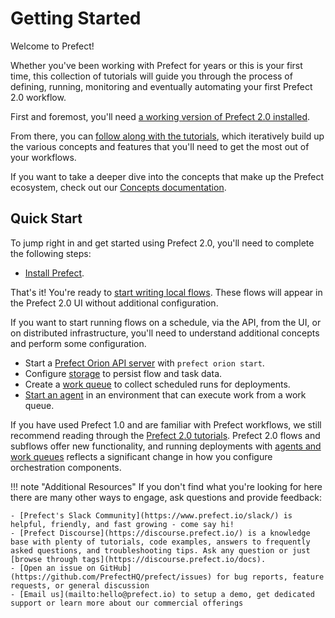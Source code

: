 # Getting Started

Welcome to Prefect!  

Whether you've been working with Prefect for years or this is your first time, this collection of tutorials will guide you through the process of defining, running, monitoring and eventually automating your first Prefect 2.0 workflow.  

First and foremost, you'll need [a working version of Prefect 2.0 installed](installation.md).  

From there, you can [follow along with the tutorials](/tutorials/first-steps/), which iteratively build up the various concepts and features that you'll need to get the most out of your workflows.  

If you want to take a deeper dive into the concepts that make up the Prefect ecosystem, check out our [Concepts documentation](/concepts/overview).

## Quick Start

To jump right in and get started using Prefect 2.0, you'll need to complete the following steps:

- [Install Prefect](/getting-started/installation/).

That's it! You're ready to [start writing local flows](/tutorials/first-steps/). These flows will appear in the Prefect 2.0 UI without additional configuration.

If you want to start running flows on a schedule, via the API, from the UI, or on distributed infrastructure, you'll need to understand additional concepts and perform some configuration.

- Start a [Prefect Orion API server](/ui/overview/) with `prefect orion start`.
- Configure [storage](/concepts/storage/) to persist flow and task data.
- Create a [work queue](/concepts/work-queues/#work-queue-overview) to collect scheduled runs for deployments.
- [Start an agent](/concepts/work-queues/#agent-overview) in an environment that can execute work from a work queue.

If you have used Prefect 1.0 and are familiar with Prefect workflows, we still recommend reading through the [Prefect 2.0 tutorials](/tutorials/first-steps/). Prefect 2.0 flows and subflows offer new functionality, and running deployments with [agents and work queues](/tutorials/deployments/) reflects a significant change in how you configure orchestration components.

!!! note "Additional Resources"
    If you don't find what you're looking for here there are many other ways to engage, ask questions and provide feedback:

    - [Prefect's Slack Community](https://www.prefect.io/slack/) is helpful, friendly, and fast growing - come say hi!
    - [Prefect Discourse](https://discourse.prefect.io/) is a knowledge base with plenty of tutorials, code examples, answers to frequently asked questions, and troubleshooting tips. Ask any question or just [browse through tags](https://discourse.prefect.io/docs).
    - [Open an issue on GitHub](https://github.com/PrefectHQ/prefect/issues) for bug reports, feature requests, or general discussion
    - [Email us](mailto:hello@prefect.io) to setup a demo, get dedicated support or learn more about our commercial offerings
